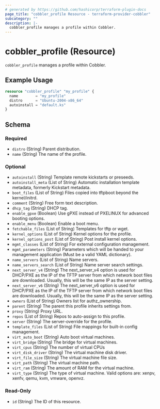 ```yaml
---
# generated by https://github.com/hashicorp/terraform-plugin-docs
page_title: "cobbler_profile Resource - terraform-provider-cobbler"
subcategory: ""
description: |-
  cobbler_profile manages a profile within Cobbler.
---
```


# cobbler_profile (Resource)

`cobbler_profile` manages a profile within Cobbler.

## Example Usage

```terraform
resource "cobbler_profile" "my_profile" {
  name        = "my_profile"
  distro      = "Ubuntu-2004-x86_64"
  autoinstall = "default.ks"
}
```

<!-- schema generated by tfplugindocs -->
## Schema

### Required

- `distro` (String) Parent distribution.
- `name` (String) The name of the profile.

### Optional

- `autoinstall` (String) Template remote kickstarts or preseeds.
- `autoinstall_meta` (List of String) Automatic installation template metadata, formerly Kickstart metadata.
- `boot_files` (List of String) Files copied into tftpboot beyond the kernel/initrd.
- `comment` (String) Free form text description.
- `dhcp_tag` (String) DHCP tag.
- `enable_gpxe` (Boolean) Use gPXE instead of PXELINUX for advanced booting options.
- `enable_menu` (Boolean) Enable a boot menu.
- `fetchable_files` (List of String) Templates for tftp or wget.
- `kernel_options` (List of String) Kernel options for the profile.
- `kernel_options_post` (List of String) Post install kernel options.
- `mgmt_classes` (List of String) For external configuration management.
- `mgmt_parameters` (String) Parameters which will be handed to your management application (Must be a valid YAML dictionary).
- `name_servers` (List of String) Name servers.
- `name_servers_search` (List of String) Name server search settings.
- `next_server_v4` (String) The next_server_v4 option is used for DHCP/PXE as the IP of the TFTP server from which network boot files are downloaded. Usually, this will be the same IP as the server setting.
- `next_server_v6` (String) The next_server_v6 option is used for DHCP/PXE as the IP of the TFTP server from which network boot files are downloaded. Usually, this will be the same IP as the server setting.
- `owners` (List of String) Owners list for authz_ownership.
- `parent` (String) The parent this profile inherits settings from.
- `proxy` (String) Proxy URL.
- `repos` (List of String) Repos to auto-assign to this profile.
- `server` (String) The server-override for the profile.
- `template_files` (List of String) File mappings for built-in config management.
- `virt_auto_boot` (String) Auto boot virtual machines.
- `virt_bridge` (String) The bridge for virtual machines.
- `virt_cpus` (String) The number of virtual CPUs
- `virt_disk_driver` (String) The virtual machine disk driver.
- `virt_file_size` (String) The virtual machine file size.
- `virt_path` (String) The virtual machine path.
- `virt_ram` (String) The amount of RAM for the virtual machine.
- `virt_type` (String) The type of virtual machine. Valid options are: xenpv, xenfv, qemu, kvm, vmware, openvz.

### Read-Only

- `id` (String) The ID of this resource.

